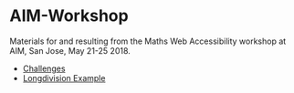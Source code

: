 # AIM-Workshop

Materials for and resulting from the Maths Web Accessibility workshop at AIM, San Jose, May 21-25 2018.

* [Challenges](https://zorkow.github.io/AIM-Workshop/challenge/)
* [Longdivision Example](https://zorkow.github.io/AIM-Workshop/example/longdivisions.html)
